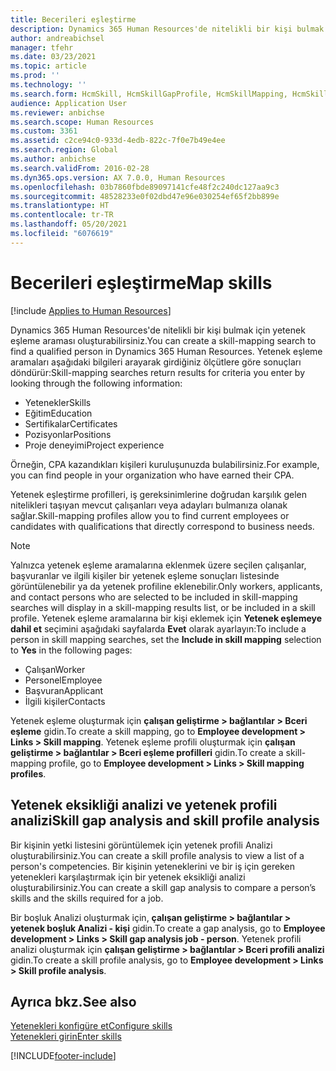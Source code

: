 ```yaml
---
title: Becerileri eşleştirme
description: Dynamics 365 Human Resources'de nitelikli bir kişi bulmak için yetenek eşleme araması oluşturabilirsiniz.
author: andreabichsel
manager: tfehr
ms.date: 03/23/2021
ms.topic: article
ms.prod: ''
ms.technology: ''
ms.search.form: HcmSkill, HcmSkillGapProfile, HcmSkillMapping, HcmSkillType, HcmEmployeeDevelopmentWorkspace
audience: Application User
ms.reviewer: anbichse
ms.search.scope: Human Resources
ms.custom: 3361
ms.assetid: c2ce94c0-933d-4edb-822c-7f0e7b49e4ee
ms.search.region: Global
ms.author: anbichse
ms.search.validFrom: 2016-02-28
ms.dyn365.ops.version: AX 7.0.0, Human Resources
ms.openlocfilehash: 03b7860fbde89097141cfe48f2c240dc127aa9c3
ms.sourcegitcommit: 48528233e0f02dbd47e96e030254ef65f2bb899e
ms.translationtype: HT
ms.contentlocale: tr-TR
ms.lasthandoff: 05/20/2021
ms.locfileid: "6076619"
---
```

# <a name="map-skills"></a><span data-ttu-id="42593-103">Becerileri eşleştirme</span><span class="sxs-lookup"><span data-stu-id="42593-103">Map skills</span></span>

[!include [Applies to Human Resources](../includes/applies-to-hr.md)]

<span data-ttu-id="42593-104">Dynamics 365 Human Resources'de nitelikli bir kişi bulmak için yetenek eşleme araması oluşturabilirsiniz.</span><span class="sxs-lookup"><span data-stu-id="42593-104">You can create a skill-mapping search to find a qualified person in Dynamics 365 Human Resources.</span></span> <span data-ttu-id="42593-105">Yetenek eşleme aramaları aşağıdaki bilgileri arayarak girdiğiniz ölçütlere göre sonuçları döndürür:</span><span class="sxs-lookup"><span data-stu-id="42593-105">Skill-mapping searches return results for criteria you enter by looking through the following information:</span></span>

- <span data-ttu-id="42593-106">Yetenekler</span><span class="sxs-lookup"><span data-stu-id="42593-106">Skills</span></span>
- <span data-ttu-id="42593-107">Eğitim</span><span class="sxs-lookup"><span data-stu-id="42593-107">Education</span></span>
- <span data-ttu-id="42593-108">Sertifikalar</span><span class="sxs-lookup"><span data-stu-id="42593-108">Certificates</span></span>
- <span data-ttu-id="42593-109">Pozisyonlar</span><span class="sxs-lookup"><span data-stu-id="42593-109">Positions</span></span>
- <span data-ttu-id="42593-110">Proje deneyimi</span><span class="sxs-lookup"><span data-stu-id="42593-110">Project experience</span></span>

<span data-ttu-id="42593-111">Örneğin, CPA kazandıkları kişileri kuruluşunuzda bulabilirsiniz.</span><span class="sxs-lookup"><span data-stu-id="42593-111">For example, you can find people in your organization who have earned their CPA.</span></span>

<span data-ttu-id="42593-112">Yetenek eşleştirme profilleri, iş gereksinimlerine doğrudan karşılık gelen nitelikleri taşıyan mevcut çalışanları veya adayları bulmanıza olanak sağlar.</span><span class="sxs-lookup"><span data-stu-id="42593-112">Skill-mapping profiles allow you to find current employees or candidates with qualifications that directly correspond to business needs.</span></span>

> [!NOTE]
> <span data-ttu-id="42593-113">Yalnızca yetenek eşleme aramalarına eklenmek üzere seçilen çalışanlar, başvuranlar ve ilgili kişiler bir yetenek eşleme sonuçları listesinde görüntülenebilir ya da yetenek profiline eklenebilir.</span><span class="sxs-lookup"><span data-stu-id="42593-113">Only workers, applicants, and contact persons who are selected to be included in skill-mapping searches will display in a skill-mapping results list, or be included in a skill profile.</span></span> <span data-ttu-id="42593-114">Yetenek eşleme aramalarına bir kişi eklemek için **Yetenek eşlemeye dahil et** seçimini aşağıdaki sayfalarda **Evet** olarak ayarlayın:</span><span class="sxs-lookup"><span data-stu-id="42593-114">To include a person in skill mapping searches, set the **Include in skill mapping** selection to **Yes** in the following pages:</span></span><br>
> - <span data-ttu-id="42593-115">Çalışan</span><span class="sxs-lookup"><span data-stu-id="42593-115">Worker</span></span><br>
> - <span data-ttu-id="42593-116">Personel</span><span class="sxs-lookup"><span data-stu-id="42593-116">Employee</span></span><br>
> - <span data-ttu-id="42593-117">Başvuran</span><span class="sxs-lookup"><span data-stu-id="42593-117">Applicant</span></span><br>
> - <span data-ttu-id="42593-118">İlgili kişiler</span><span class="sxs-lookup"><span data-stu-id="42593-118">Contacts</span></span><br>

<span data-ttu-id="42593-119">Yetenek eşleme oluşturmak için **çalışan geliştirme > bağlantılar > Bceri eşleme** gidin.</span><span class="sxs-lookup"><span data-stu-id="42593-119">To create a skill mapping, go to **Employee development > Links > Skill mapping**.</span></span> <span data-ttu-id="42593-120">Yetenek eşleme profili oluşturmak için **çalışan geliştirme > bağlantılar > Bceri eşleme profilleri** gidin.</span><span class="sxs-lookup"><span data-stu-id="42593-120">To create a skill-mapping profile, go to **Employee development > Links > Skill mapping profiles**.</span></span>

## <a name="skill-gap-analysis-and-skill-profile-analysis"></a><span data-ttu-id="42593-121"> Yetenek eksikliği analizi ve yetenek profili analizi</span><span class="sxs-lookup"><span data-stu-id="42593-121">Skill gap analysis and skill profile analysis</span></span>

<span data-ttu-id="42593-122">Bir kişinin yetki listesini görüntülemek için yetenek profili Analizi oluşturabilirsiniz.</span><span class="sxs-lookup"><span data-stu-id="42593-122">You can create a skill profile analysis to view a list of a person's competencies.</span></span> <span data-ttu-id="42593-123">Bir kişinin yeteneklerini ve bir iş için gereken yetenekleri karşılaştırmak için bir yetenek eksikliği analizi oluşturabilirsiniz.</span><span class="sxs-lookup"><span data-stu-id="42593-123">You can create a skill gap analysis to compare a person’s skills and the skills required for a job.</span></span>

<span data-ttu-id="42593-124">Bir boşluk Analizi oluşturmak için, **çalışan geliştirme > bağlantılar > yetenek boşluk Analizi - kişi** gidin.</span><span class="sxs-lookup"><span data-stu-id="42593-124">To create a gap analysis, go to **Employee development > Links > Skill gap analysis job - person**.</span></span> <span data-ttu-id="42593-125">Yetenek profili analizi oluşturmak için **çalışan geliştirme > bağlantılar > Bceri profili analizi** gidin.</span><span class="sxs-lookup"><span data-stu-id="42593-125">To create a skill profile analysis, go to **Employee development > Links > Skill profile analysis**.</span></span>

## <a name="see-also"></a><span data-ttu-id="42593-126">Ayrıca bkz.</span><span class="sxs-lookup"><span data-stu-id="42593-126">See also</span></span>

[<span data-ttu-id="42593-127">Yetenekleri konfigüre et</span><span class="sxs-lookup"><span data-stu-id="42593-127">Configure skills</span></span>](hr-develop-skills.md)<br>
[<span data-ttu-id="42593-128">Yetenekleri girin</span><span class="sxs-lookup"><span data-stu-id="42593-128">Enter skills</span></span>](hr-develop-enter-skills.md)

[!INCLUDE[footer-include](../includes/footer-banner.md)]